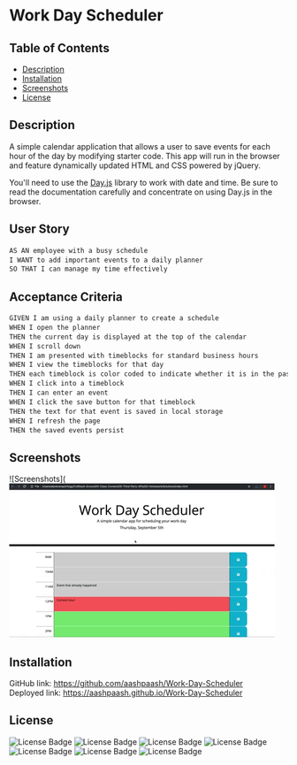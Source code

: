 # Work Day Scheduler

## Table of Contents
- [Description](#Description)
- [Installation](#Installation)
- [Screenshots](#Screenshots)
- [License](#License)

## Description

A simple calendar application that allows a user to save events for each hour of the day by modifying starter code. This app will run in the browser and feature dynamically updated HTML and CSS powered by jQuery.

You'll need to use the [Day.js](https://day.js.org/en/) library to work with date and time. Be sure to read the documentation carefully and concentrate on using Day.js in the browser.

## User Story

```md
AS AN employee with a busy schedule
I WANT to add important events to a daily planner
SO THAT I can manage my time effectively
```

## Acceptance Criteria

```md
GIVEN I am using a daily planner to create a schedule
WHEN I open the planner
THEN the current day is displayed at the top of the calendar
WHEN I scroll down
THEN I am presented with timeblocks for standard business hours
WHEN I view the timeblocks for that day
THEN each timeblock is color coded to indicate whether it is in the past, present, or future
WHEN I click into a timeblock
THEN I can enter an event
WHEN I click the save button for that timeblock
THEN the text for that event is saved in local storage
WHEN I refresh the page
THEN the saved events persist
```

## Screenshots
![Screenshots](
![A user clicks on slots on the color-coded calendar and edits the events.](./Assets/05-third-party-apis-homework-demo.gif)


## Installation
GitHub link: https://github.com/aashpaash/Work-Day-Scheduler<br>
Deployed link: https://aashpaash.github.io/Work-Day-Scheduler


## License
![License Badge](https://img.shields.io/badge/API-API-blue)
![License Badge](https://img.shields.io/badge/HTML-HTML-yellow)
![License Badge](https://img.shields.io/badge/CSS-CSS-orange)
![License Badge](https://img.shields.io/badge/ThirdPartyAPI-API-red)
![License Badge](https://img.shields.io/badge/JavaScript-JS-purple)
![License Badge](https://img.shields.io/badge/jQuery-jQ-blue)
![License Badge](https://img.shields.io/badge/Dayjs-js-pink)

